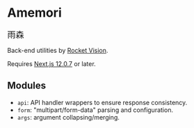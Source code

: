 # Amemori

<span style="font-size: 1.2rem">雨森</span>

Back-end utilities by [Rocket Vision](https://rocketvision.com.br).

Requires [Next.js 12.0.7](https://nextjs.org/) or later.

## Modules

- `api`: API handler wrappers to ensure response consistency.
- `form`: "multipart/form-data" parsing and configuration.
- `args`: argument collapsing/merging.
